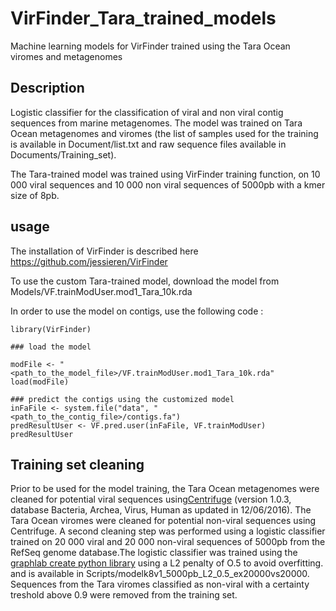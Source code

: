 # VirFinder_Tara_trained_models
Machine learning models for VirFinder trained using the Tara Ocean viromes and metagenomes

## Description
Logistic classifier for the classification of viral and non viral contig sequences from marine metagenomes. The model was trained on Tara Ocean metagenomes and viromes (the list of samples used for the training is available in Document/list.txt and raw sequence files available in Documents/Training_set). 

The Tara-trained model was trained using VirFinder training function, on 10 000 viral sequences and 10 000 non viral sequences of 5000pb with a kmer size of 8pb.

## usage
The installation of VirFinder is described here https://github.com/jessieren/VirFinder

To use the custom Tara-trained model, download the model from Models/VF.trainModUser.mod1_Tara_10k.rda 

In order to use the model on contigs, use the following code :

```
library(VirFinder)

### load the model

modFile <- "<path_to_the_model_file>/VF.trainModUser.mod1_Tara_10k.rda"
load(modFile)

### predict the contigs using the customized model
inFaFile <- system.file("data", "<path_to_the_contig_file>/contigs.fa")
predResultUser <- VF.pred.user(inFaFile, VF.trainModUser)
predResultUser
```

## Training set cleaning

Prior to be used for the model training, the Tara Ocean metagenomes were cleaned for potential viral sequences using[Centrifuge](https://github.com/infphilo/centrifuge/releases/tag/v1.0.3) (version 1.0.3, database Bacteria, Archea, Virus, Human as updated in 12/06/2016).
The Tara Ocean viromes were cleaned for potential non-viral sequences using Centrifuge. A second cleaning step was performed using a logistic classifier trained on 20 000 viral and 20 000 non-viral sequences of 5000pb from the RefSeq genome database.The logistic classifier was trained using the [graphlab create python library](https://turi.com/download/install-graphlab-create.html) using a L2 penalty of O.5 to avoid overfitting. and is available in Scripts/modelk8v1_5000pb_L2_0.5_ex20000vs20000. Sequences from the Tara viromes classified as non-viral with a certainty treshold above 0.9 were removed from the training set.
